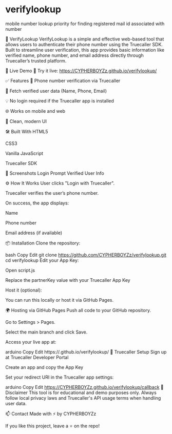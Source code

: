 # verifylookup
mobile number lookup  priority for finding registered mail id associated with number


📱 VerifyLookup
VerifyLookup is a simple and effective web-based tool that allows users to authenticate their phone number using the Truecaller SDK. Built to streamline user verification, this app provides basic information like verified name, phone number, and email address directly through Truecaller’s trusted platform.

🔗 Live Demo
🚀 Try it live:
https://CYPHERBOYZz.github.io/verifylookup/

✅ Features
🔐 Phone number verification via Truecaller

🧠 Fetch verified user data (Name, Phone, Email)

💡 No login required if the Truecaller app is installed

🌐 Works on mobile and web

🎨 Clean, modern UI

🛠️ Built With
HTML5

CSS3

Vanilla JavaScript

Truecaller SDK

📸 Screenshots
Login Prompt	Verified User Info

⚙️ How It Works
User clicks "Login with Truecaller".

Truecaller verifies the user’s phone number.

On success, the app displays:

Name

Phone number

Email address (if available)

📦 Installation
Clone the repository:

bash
Copy
Edit
git clone https://github.com/CYPHERBOYZz/verifylookup.git
cd verifylookup
Edit your App Key:

Open script.js

Replace the partnerKey value with your Truecaller App Key

Host it (optional):

You can run this locally or host it via GitHub Pages.

🌍 Hosting via GitHub Pages
Push all code to your GitHub repository.

Go to Settings > Pages.

Select the main branch and click Save.

Access your live app at:

arduino
Copy
Edit
https://<your-username>.github.io/verifylookup/
🧩 Truecaller Setup
Sign up at Truecaller Developer Portal

Create an app and copy the App Key

Set your redirect URI in the Truecaller app settings:

arduino
Copy
Edit
https://CYPHERBOYZz.github.io/verifylookup/callback
🚨 Disclaimer
This tool is for educational and demo purposes only. Always follow local privacy laws and Truecaller's API usage terms when handling user data.

📫 Contact
Made with ⚡ by CYPHERBOYZz

If you like this project, leave a ⭐️ on the repo!

